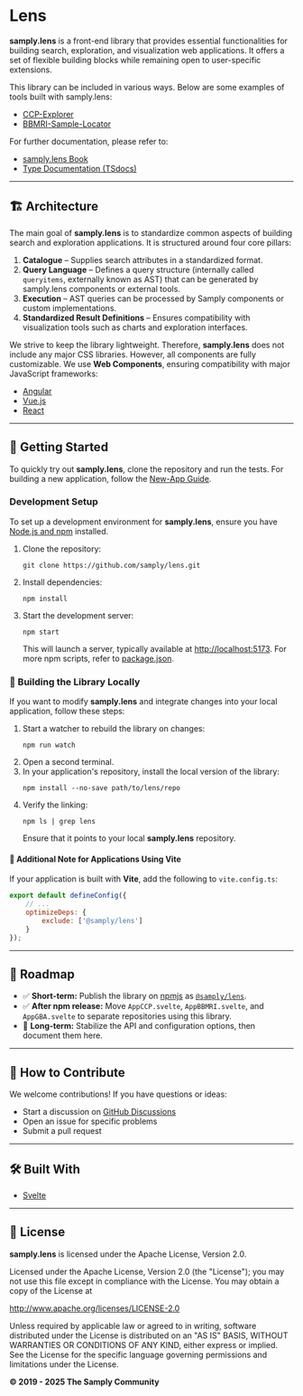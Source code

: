 # Lens

**samply.lens** is a front-end library that provides essential functionalities for building search, exploration, and visualization web applications. It offers a set of flexible building blocks while remaining open to user-specific extensions.

This library can be included in various ways. Below are some examples of tools built with samply.lens:
- [CCP-Explorer](https://github.com/samply/ccp-explorer)
- [BBMRI-Sample-Locator](https://github.com/samply/bbmri-sample-locator)

For further documentation, please refer to:
- [samply.lens Book](https://samply.github.io/lens/book/)
- [Type Documentation (TSdocs)](https://samply.github.io/lens/docs/modules.html)

---

## 🏗 Architecture

The main goal of **samply.lens** is to standardize common aspects of building search and exploration applications. It is structured around four core pillars:

1. **Catalogue** – Supplies search attributes in a standardized format.
2. **Query Language** – Defines a query structure (internally called `queryitems`, externally known as AST) that can be generated by samply.lens components or external tools.
3. **Execution** – AST queries can be processed by Samply components or custom implementations.
4. **Standardized Result Definitions** – Ensures compatibility with visualization tools such as charts and exploration interfaces.

We strive to keep the library lightweight. Therefore, **samply.lens** does not include any major CSS libraries. However, all components are fully customizable. We use **Web Components**, ensuring compatibility with major JavaScript frameworks:

- [Angular](https://angular.io/)
- [Vue.js](https://vuejs.org/)
- [React](https://react.dev/)


---

## 🚀 Getting Started

To quickly try out **samply.lens**, clone the repository and run the tests. For building a new application, follow the [New-App Guide](https://samply.github.io/lens/book/).

### Development Setup

To set up a development environment for **samply.lens**, ensure you have [Node.js and npm](https://docs.npmjs.com/downloading-and-installing-node-js-and-npm) installed.

1. Clone the repository:
   ```shell
   git clone https://github.com/samply/lens.git
   ```
2. Install dependencies:
   ```shell
   npm install
   ```
3. Start the development server:
   ```shell
   npm start
   ```
   This will launch a server, typically available at [http://localhost:5173](http://localhost:5173). For more npm scripts, refer to [package.json](./package.json).

### 🔧 Building the Library Locally

If you want to modify **samply.lens** and integrate changes into your local application, follow these steps:

1. Start a watcher to rebuild the library on changes:
   ```shell
   npm run watch
   ```
2. Open a second terminal.
3. In your application's repository, install the local version of the library:
   ```shell
   npm install --no-save path/to/lens/repo
   ```
4. Verify the linking:
   ```shell
   npm ls | grep lens
   ```
   Ensure that it points to your local **samply.lens** repository.

#### 📌 Additional Note for Applications Using Vite

If your application is built with **Vite**, add the following to `vite.config.ts`:

```javascript
export default defineConfig({
    // ...
    optimizeDeps: {
        exclude: ['@samply/lens']
    }
});
```

---

## 📅 Roadmap

- ✅ **Short-term:** Publish the library on [npmjs](https://www.npmjs.com/) as [`@samply/lens`](https://www.npmjs.com/package/@samply/lens).
- ✅ **After npm release:** Move `AppCCP.svelte`, `AppBBMRI.svelte`, and `AppGBA.svelte` to separate repositories using this library.
- 🔲 **Long-term:** Stabilize the API and configuration options, then document them here.

---

## 🤝 How to Contribute

We welcome contributions! If you have questions or ideas:
- Start a discussion on [GitHub Discussions](https://github.com/samply/lens/discussions)
- Open an issue for specific problems
- Submit a pull request

---

## 🛠 Built With

- [Svelte](https://svelte.dev/)

---

## 📜 License


**samply.lens** is licensed under the Apache License, Version 2.0.

Licensed under the Apache License, Version 2.0 (the "License"); you may not use this file except in compliance with the License. You may obtain a copy of the License at

http://www.apache.org/licenses/LICENSE-2.0

Unless required by applicable law or agreed to in writing, software distributed under the License is distributed on an "AS IS" BASIS, WITHOUT WARRANTIES OR CONDITIONS OF ANY KIND, either express or implied. See the License for the specific language governing permissions and limitations under the License.


**© 2019 - 2025 The Samply Community**
